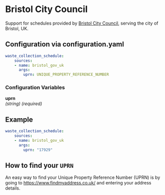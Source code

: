 # Bristol City Council

Support for schedules provided by [Bristol City Council](https://www.bristol.gov.uk/residents/bins-and-recycling/bins-and-recycling-collection-dates), serving the city of Bristol, UK.

## Configuration via configuration.yaml

```yaml
waste_collection_schedule:
    sources:
    - name: bristol_gov_uk
      args:
        uprn: UNIQUE_PROPERTY_REFERENCE_NUMBER
```

### Configuration Variables
**uprn**  
*(string) (required)*

## Example

```yaml
waste_collection_schedule:
    sources:
    - name: bristol_gov_uk
      args:
        uprn: "17929"
```

## How to find your `UPRN`

An easy way to find your Unique Property Reference Number (UPRN) is by going to <https://www.findmyaddress.co.uk/> and entering your address details.